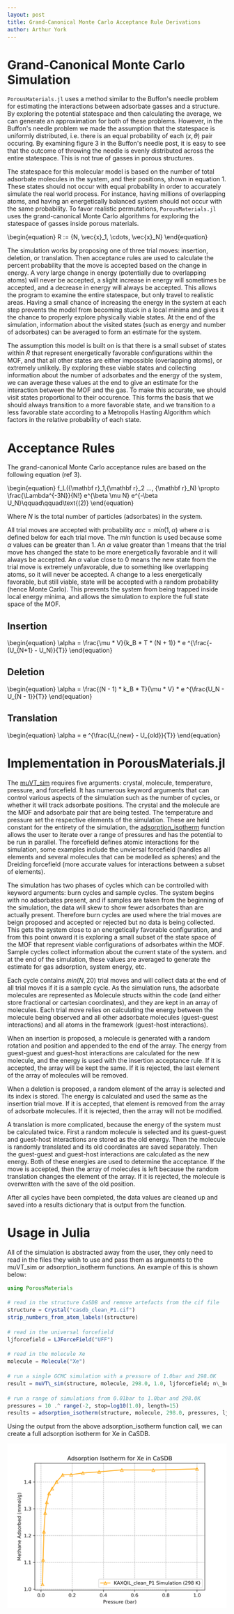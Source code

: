 ```yaml
---
layout: post
title: Grand-Canonical Monte Carlo Acceptance Rule Derivations
author: Arthur York
---
```


# Grand-Canonical Monte Carlo Simulation

`PorousMaterials.jl` uses a method similar to the Buffon's needle problem for estimating the interactions between adsorbate gasses and a structure. By exploring the potential statespace and then calculating the average, we can generate an approximation for both of these problems. However, in the Buffon's needle problem we made the assumption that the statespace is uniformly distributed, i.e. there is an equal probability of each $(x, \theta)$ pair occuring. By examining figure 3 in the Buffon's needle post, it is easy to see that the outcome of throwing the needle is evenly distributed across the entire statespace. This is not true of gasses in porous structures.

The statespace for this molecular model is based on the number of total adsorbate molecules in the system, and their positions, shown in equation 1. These states should not occur with equal probability in order to accurately simulate the real world process. For instance, having millions of overlapping atoms, and having an energetically balanced system should not occur with the same probability. To favor realistic permutations, `PorousMaterials.jl` uses the grand-canonical Monte Carlo algorithms for exploring the statespace of gasses inside porous materials.

\begin{equation}
R := \{N, \vec{x}_1, \cdots, \vec{x}_N\}
\end{equation}

The simulation works by proposing one of three trial moves: insertion, deletion, or translation. Then acceptance rules are used to calculate the percent probability that the move is accepted based on the change in energy. A very large change in energy (potentially due to overlapping atoms) will never be accepted, a slight increase in energy will sometimes be accepted, and a decrease in energy will always be accepted. This allows the program to examine the entire statespace, but only travel to realistic areas. Having a small chance of increasing the energy in the system at each step prevents the model from becoming stuck in a local minima and gives it the chance to properly explore physically viable states. At the end of the simulation, information about the visited states (such as energy and number of adsorbates) can be averaged to form an estimate for the system. 

The assumption this model is built on is that there is a small subset of states within $R$ that represent energetically favorable configurations within the MOF, and that all other states are either impossible (overlapping atoms), or extremely unlikely. By exploring these viable states and collecting information about the number of adsorbates and the energy of the system, we can average these values at the end to give an estimate for the interaction between the MOF and the gas. To make this accurate, we should visit states proportional to their occurence. This forms the basis that we should always transition to a more favorable state, and we transition to a less favorable state according to a Metropolis Hasting Algorithm which factors in the relative probability of each state.

# Acceptance Rules

The grand-canonical Monte Carlo acceptance rules are based on the following equation (ref 3).

\begin{equation}
f_L({\mathbf r}_1,{\mathbf r}_2 ..., {\mathbf r}_N) \propto \frac{\Lambda^{-3N}}{N!} e^{\beta \mu N} e^{-\beta U_N}\qquad\qquad\text{(2)}
\end{equation}

Where $N$ is the total number of particles (adsorbates) in the system.

All trial moves are accepted with probability $acc = min(1, \alpha)$ where $\alpha$ is defined below for each trial move. The $min$ function is used because some $\alpha$ values can be greater than 1. An $\alpha$ value greater than 1 means that the trial move has changed the state to be more energetically favorable and it will always be accepted. An $\alpha$ value close to 0 means the new state from the trial move is extremely unfavorable, due to something like overlapping atoms, so it will never be accepted. A change to a less energetically favorable, but still viable, state will be accepted with a random probability (hence Monte Carlo). This prevents the system from being trapped inside local energy minima, and allows the simulation to explore the full state space of the MOF.

## Insertion

\begin{equation}
\alpha = \frac{\mu * V}{k_B * T * (N + 1)} * e ^{\frac{-(U_{N+1} - U_N)}{T}}
\end{equation}

## Deletion

\begin{equation}
\alpha = \frac{(N - 1) * k_B * T}{\mu * V} * e ^{\frac{U_N - U_{N - 1}}{T}}
\end{equation}

## Translation

\begin{equation}
\alpha = e ^{\frac{U_{new} - U_{old}}{T}}
\end{equation}

# Implementation in PorousMaterials.jl

The [muVT\_sim](https://simonensemble.github.io/PorousMaterials.jl/stable/manual/mof_simulations/#PorousMaterials.gcmc_simulation) requires five arguments: crystal, molecule, temperature, pressure, and forcefield. It has numerous keyword arguments that can control various aspects of the simulation such as the number of cycles, or whether it will track adsorbate positions. The crystal and the molecule are the MOF and adsorbate pair that are being tested. The temperature and pressure set the respective elements of the simulation. These are held constant for the entirety of the simulation, the [adsorption\_isotherm](https://simonensemble.github.io/PorousMaterials.jl/stable/manual/mof_simulations/#PorousMaterials.adsorption_isotherm) function allows the user to iterate over a range of pressures and has the potential to be run in parallel. The forcefield defines atomic interactions for the simulation, some examples include the unviersal forcefield (handles all elements and several molecules that can be modelled as spheres) and the Dreiding forcefield (more accurate values for interactions between a subset of elements).

The simulation has two phases of cycles which can be controlled with keyword arguments: burn cycles and sample cycles. The system begins with no adsorbates present, and if samples are taken from the beginning of the simulation, the data will skew to show fewer adsorbates than are actually present. Therefore burn cycles are used where the trial moves are beign proposed and accepted or rejected but no data is being collected. This gets the system close to an energetically favorable configuration, and from this point onward it is exploring a small subset of the state space of the MOF that represent viable configurations of adsorbates within the MOF. Sample cycles collect information about the current state of the system. and at the end of the simulation, these values are averaged to generate the estimate for gas adsorption, system energy, etc.

Each cycle contains $min(N, 20)$ trial moves and will collect data at the end of all trial moves if it is a sample cycle. As the simulation runs, the adsorbate molecules are represented as Molecule structs within the code (and either store fractional or cartesian coordinates), and they are kept in an array of molecules. Each trial move relies on calculating the energy between the molecule being observed and all other adsorbate molecules (guest-guest interactions) and all atoms in the framework (guest-host interactions).

When an insertion is proposed, a molecule is generated with a random rotation and position and appended to the end of the array. The energy from guest-guest and guest-host interactions are calculated for the new molecule, and the energy is used with the insertion acceptance rule. If it is accepted, the array will be kept the same. If it is rejected, the last element of the array of molecules will be removed.

When a deletion is proposed, a random element of the array is selected and its index is stored. The energy is calculated and used the same as the insertion trial move. If it is accepted, that element is removed from the array of adsorbate molecules. If it is rejected, then the array will not be modified. 

A translation is more complicated, because the energy of the system must be calculated twice. First a random molecule is selected and its guest-guest and guest-host interactions are stored as the old energy. Then the molecule is randomly translated and its old coordinates are saved separately. Then the guest-guest and guest-host interactions are calculated as the new energy. Both of these energies are used to determine the acceptance. If the move is accepted, then the array of molecules is left because the random translation changes the element of the array. If it is rejected, the molecule is overwritten with the save of the old position. 

After all cycles have been completed, the data values are cleaned up and saved into a results dictionary that is output from the function.

# Usage in Julia

All of the simulation is abstracted away from the user, they only need to read in the files they wish to use and pass them as arguments to the muVT\_sim or adsorption\_isotherm functions. An example of this is shown below:

```julia
using PorousMaterials

# read in the structure CaSDB and remove artefacts from the cif file
structure = Crystal("casdb_clean_P1.cif")
strip_numbers_from_atom_labels!(structure)

# read in the universal forcefield
ljforcefield = LJForceField("UFF")

# read in the molecule Xe
molecule = Molecule("Xe")

# run a single GCMC simulation with a pressure of 1.0bar and 298.0K
result = muVT\_sim(structure, molecule, 298.0, 1.0, ljforcefield; n\_burn\_cycles=2000, n\_sample\_cycles=7000)

# run a range of simulations from 0.01bar to 1.0bar and 298.0K
pressures = 10 .^ range(-2, stop=log10(1.0), length=15)
results = adsorption_isotherm(structure, molecule, 298.0, pressures, ljforcefield, n\_burn\_cycles=10000, n\_sample\_cycles=10000)
```

Using the output from the above adsorption\_isotherm function call, we can create a full adsorption isotherm for Xe in CaSDB.

![Xe in CaSDB adsorption isotherm](../assets/img/xe_casdb_adso.png)
